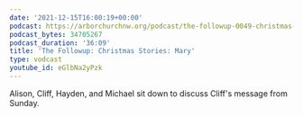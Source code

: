 ```yaml
---
date: '2021-12-15T16:00:19+00:00'
podcast: https://arborchurchnw.org/podcast/the-followup-0049-christmas-stories-mary.mp3
podcast_bytes: 34705267
podcast_duration: '36:09'
title: 'The Followup: Christmas Stories: Mary'
type: vodcast
youtube_id: eGlbNa2yPzk
---
```


Alison, Cliff, Hayden, and Michael sit down to discuss Cliff's message from Sunday.